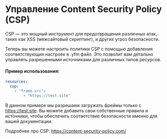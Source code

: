 # Управление Content Security Policy (CSP)

CSP — это мощный инструмент для предотвращения различных атак, таких как XSS (межсайтовый скриптинг), и других угроз безопасности.

Теперь вы можете настроить политики CSP с помощью добавления соответствующих настроек в .yfm файл. Это позволит вам детально управлять разрешенными источниками для различных типов ресурсов.

#### Пример использования:

```yaml
resources:
  csp:
    - "frame-src":
        - "https://test.site"
```

В данном примере мы разрешаем загружать фреймы только с <https://test.site>. Вы можете добавить свои собственные правила и источники, чтобы обеспечить соответствие безопасности именно для вашей документации.

Подробнее про CSP: <https://content-security-policy.com/>